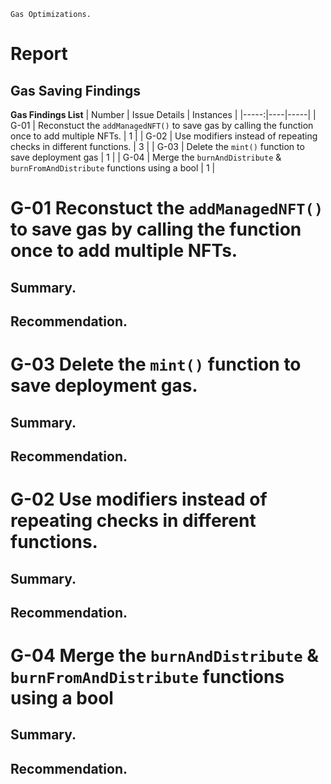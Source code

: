 `Gas Optimizations.`
# Report
## Gas Saving Findings 
**Gas Findings List**
| Number | Issue Details | Instances |
|-----:|----|-----|
| G-01 | Reconstuct the `addManagedNFT()` to save gas by calling the function once to add multiple NFTs. | 1 |
| G-02 | Use modifiers instead of repeating checks in different functions. | 3 |
| G-03 | Delete the `mint()` function to save deployment gas | 1 |
| G-04 | Merge the `burnAndDistribute` & `burnFromAndDistribute` functions using a bool | 1 |


# G-01 Reconstuct the `addManagedNFT()` to save gas by calling the function once to add multiple NFTs.
## Summary.

## Recommendation.


# G-03 Delete the `mint()` function to save deployment gas.
## Summary.

## Recommendation.


# G-02 Use modifiers instead of repeating checks in different functions.
## Summary.

## Recommendation.


# G-04 Merge the `burnAndDistribute` & `burnFromAndDistribute` functions using a bool
## Summary.

## Recommendation.

